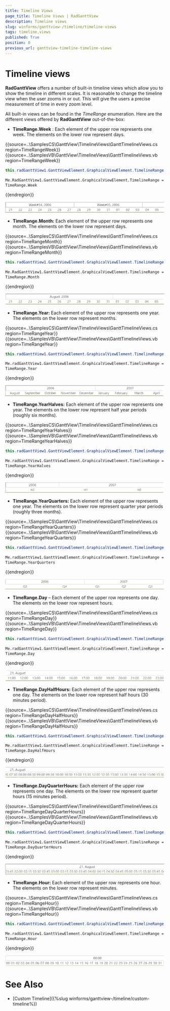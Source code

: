 ```yaml
---
title: Timeline Views
page_title: Timeline Views | RadGanttView
description: Timeline views
slug: winforms/ganttview-/timeline/timeline-views
tags: timeline,views
published: True
position: 0
previous_url: ganttview-timeline-timeline-views
---
```


# Timeline views

__RadGanttView__ offers a number of built-in timeline views which allow you to show the timeline in different scales. It is reasonable to change the timeline view when the user zooms in or out. This will give the users a precise measurement of time in every zoom level. 

All built-in views can be found in the *TimeRange* enumeration. Here are the different views offered by __RadGanttView__ out-of-the-box:

* __TimeRange.Week__ : Each element of the upper row represents one week. The elements on the lower row represent days.

{{source=..\SamplesCS\GanttView\TimelineViews\GanttTimelineViews.cs region=TimeRangeWeek}} 
{{source=..\SamplesVB\GanttView\TimelineViews\GanttTimelineViews.vb region=TimeRangeWeek}} 

````C#
this.radGanttView1.GanttViewElement.GraphicalViewElement.TimelineRange = TimeRange.Week;

````
````VB.NET
Me.RadGanttView1.GanttViewElement.GraphicalViewElement.TimelineRange = TimeRange.Week

````

{{endregion}} 

![ganttview-timeline-timeline-views 001](images/ganttview-timeline-timeline-views001.png)

* __TimeRange.Month:__  Each element of the upper row represents one month. The elements on the lower row represent days. 

{{source=..\SamplesCS\GanttView\TimelineViews\GanttTimelineViews.cs region=TimeRangeMonth}} 
{{source=..\SamplesVB\GanttView\TimelineViews\GanttTimelineViews.vb region=TimeRangeMonth}} 

````C#
this.radGanttView1.GanttViewElement.GraphicalViewElement.TimelineRange = TimeRange.Month;

````
````VB.NET
Me.RadGanttView1.GanttViewElement.GraphicalViewElement.TimelineRange = TimeRange.Month

````

{{endregion}} 

![ganttview-timeline-timeline-views 002](images/ganttview-timeline-timeline-views002.png)

* __TimeRange.Year:__ Each element of the upper row represents one year. The elements on the lower row represent months.

{{source=..\SamplesCS\GanttView\TimelineViews\GanttTimelineViews.cs region=TimeRangeYear}} 
{{source=..\SamplesVB\GanttView\TimelineViews\GanttTimelineViews.vb region=TimeRangeYear}} 

````C#
this.radGanttView1.GanttViewElement.GraphicalViewElement.TimelineRange = TimeRange.Year;

````
````VB.NET
Me.radGanttView1.GanttViewElement.GraphicalViewElement.TimelineRange = TimeRange.Year

````

{{endregion}} 

![ganttview-timeline-timeline-views 003](images/ganttview-timeline-timeline-views003.png)

* __TimeRange.YearHalves:__ Each element of the upper row represents one year. The elements on the lower row represent half year periods (roughly six months). 

{{source=..\SamplesCS\GanttView\TimelineViews\GanttTimelineViews.cs region=TimeRangeYearHalves}} 
{{source=..\SamplesVB\GanttView\TimelineViews\GanttTimelineViews.vb region=TimeRangeYearHalves}} 

````C#
this.radGanttView1.GanttViewElement.GraphicalViewElement.TimelineRange = TimeRange.YearHalves;

````
````VB.NET
Me.radGanttView1.GanttViewElement.GraphicalViewElement.TimelineRange = TimeRange.YearHalves

````

{{endregion}} 

![ganttview-timeline-timeline-views 004](images/ganttview-timeline-timeline-views004.png)

* __TimeRange.YearQuarters:__ Each element of the upper row represents one year. The elements on the lower row represent quarter year periods (roughly three months).
             

{{source=..\SamplesCS\GanttView\TimelineViews\GanttTimelineViews.cs region=TimeRangeYearQuarters}} 
{{source=..\SamplesVB\GanttView\TimelineViews\GanttTimelineViews.vb region=TimeRangeYearQuarters}} 

````C#
this.radGanttView1.GanttViewElement.GraphicalViewElement.TimelineRange = TimeRange.YearQuarters;

````
````VB.NET
Me.radGanttView1.GanttViewElement.GraphicalViewElement.TimelineRange = TimeRange.YearQuarters

````

{{endregion}} 


![ganttview-timeline-timeline-views 005](images/ganttview-timeline-timeline-views005.png)

* __TimeRange.Day__ – Each element of the upper row represents one day. The elements on the lower row represent hours. 

{{source=..\SamplesCS\GanttView\TimelineViews\GanttTimelineViews.cs region=TimeRangeDay}} 
{{source=..\SamplesVB\GanttView\TimelineViews\GanttTimelineViews.vb region=TimeRangeDay}} 

````C#
this.radGanttView1.GanttViewElement.GraphicalViewElement.TimelineRange = TimeRange.Day;

````
````VB.NET
Me.radGanttView1.GanttViewElement.GraphicalViewElement.TimelineRange = TimeRange.Day

````

{{endregion}} 


![ganttview-timeline-timeline-views 006](images/ganttview-timeline-timeline-views006.png)

* __TimeRange.DayHalfHours:__ Each element of the upper row represents one day. The elements on the lower row represent half hours (30 minutes period).
             
{{source=..\SamplesCS\GanttView\TimelineViews\GanttTimelineViews.cs region=TimeRangeDayHalfHours}} 
{{source=..\SamplesVB\GanttView\TimelineViews\GanttTimelineViews.vb region=TimeRangeDayHalfHours}} 

````C#
this.radGanttView1.GanttViewElement.GraphicalViewElement.TimelineRange = TimeRange.DayHalfHours;

````
````VB.NET
Me.radGanttView1.GanttViewElement.GraphicalViewElement.TimelineRange = TimeRange.DayHalfHours

````

{{endregion}} 


![ganttview-timeline-timeline-views 007](images/ganttview-timeline-timeline-views007.png)

* __TimeRange.DayQuarterHours:__ Each element of the upper row represents one day. The elements on the lower row represent quarter hours (15 minutes period).
            

{{source=..\SamplesCS\GanttView\TimelineViews\GanttTimelineViews.cs region=TimeRangeDayQuarterHours}} 
{{source=..\SamplesVB\GanttView\TimelineViews\GanttTimelineViews.vb region=TimeRangeDayQuarterHours}} 

````C#
this.radGanttView1.GanttViewElement.GraphicalViewElement.TimelineRange = TimeRange.DayQuarterHours;

````
````VB.NET
Me.radGanttView1.GanttViewElement.GraphicalViewElement.TimelineRange = TimeRange.DayQuarterHours

````

{{endregion}} 


![ganttview-timeline-timeline-views 008](images/ganttview-timeline-timeline-views008.png)

* __TimeRange.Hour:__ Each element of the upper row represents one hour. The elements on the lower row represent minutes. 

{{source=..\SamplesCS\GanttView\TimelineViews\GanttTimelineViews.cs region=TimeRangeHour}} 
{{source=..\SamplesVB\GanttView\TimelineViews\GanttTimelineViews.vb region=TimeRangeHour}} 

````C#
this.radGanttView1.GanttViewElement.GraphicalViewElement.TimelineRange = TimeRange.Hour;

````
````VB.NET
Me.radGanttView1.GanttViewElement.GraphicalViewElement.TimelineRange = TimeRange.Hour

````

{{endregion}} 


![ganttview-timeline-timeline-views 009](images/ganttview-timeline-timeline-views009.png)

# See Also

* [Custom Timeline]({%slug winforms/ganttview-/timeline/custom-timeline%})